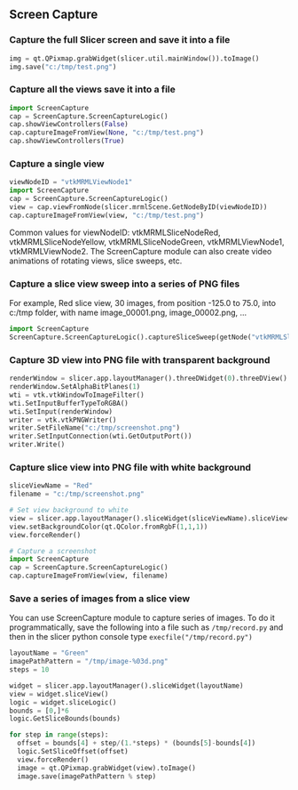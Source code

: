 ## Screen Capture

### Capture the full Slicer screen and save it into a file

```python
img = qt.QPixmap.grabWidget(slicer.util.mainWindow()).toImage()
img.save("c:/tmp/test.png")
```

### Capture all the views save it into a file

```python
import ScreenCapture
cap = ScreenCapture.ScreenCaptureLogic()
cap.showViewControllers(False)
cap.captureImageFromView(None, "c:/tmp/test.png")
cap.showViewControllers(True)
```

### Capture a single view

```python
viewNodeID = "vtkMRMLViewNode1"
import ScreenCapture
cap = ScreenCapture.ScreenCaptureLogic()
view = cap.viewFromNode(slicer.mrmlScene.GetNodeByID(viewNodeID))
cap.captureImageFromView(view, "c:/tmp/test.png")
```

Common values for viewNodeID: vtkMRMLSliceNodeRed, vtkMRMLSliceNodeYellow, vtkMRMLSliceNodeGreen, vtkMRMLViewNode1, vtkMRMLViewNode2. The ScreenCapture module can also create video animations of rotating views, slice sweeps, etc.

### Capture a slice view sweep into a series of PNG files

For example, Red slice view, 30 images, from position -125.0 to 75.0, into c:/tmp folder, with name image_00001.png, image_00002.png, ...

```python
import ScreenCapture
ScreenCapture.ScreenCaptureLogic().captureSliceSweep(getNode("vtkMRMLSliceNodeRed"), -125.0, 75.0, 30, "c:/tmp", "image_%05d.png")
```

### Capture 3D view into PNG file with transparent background

```python
renderWindow = slicer.app.layoutManager().threeDWidget(0).threeDView().renderWindow()
renderWindow.SetAlphaBitPlanes(1)
wti = vtk.vtkWindowToImageFilter()
wti.SetInputBufferTypeToRGBA()
wti.SetInput(renderWindow)
writer = vtk.vtkPNGWriter()
writer.SetFileName("c:/tmp/screenshot.png")
writer.SetInputConnection(wti.GetOutputPort())
writer.Write()
```

### Capture slice view into PNG file with white background

```python
sliceViewName = "Red"
filename = "c:/tmp/screenshot.png"

# Set view background to white
view = slicer.app.layoutManager().sliceWidget(sliceViewName).sliceView()
view.setBackgroundColor(qt.QColor.fromRgbF(1,1,1))
view.forceRender()

# Capture a screenshot
import ScreenCapture
cap = ScreenCapture.ScreenCaptureLogic()
cap.captureImageFromView(view, filename)
```

### Save a series of images from a slice view

You can use ScreenCapture module to capture series of images. To do it programmatically, save the following into a file such as ``/tmp/record.py`` and then in the slicer python console type ``execfile("/tmp/record.py")``

```python
layoutName = "Green"
imagePathPattern = "/tmp/image-%03d.png"
steps = 10

widget = slicer.app.layoutManager().sliceWidget(layoutName)
view = widget.sliceView()
logic = widget.sliceLogic()
bounds = [0,]*6
logic.GetSliceBounds(bounds)

for step in range(steps):
  offset = bounds[4] + step/(1.*steps) * (bounds[5]-bounds[4])
  logic.SetSliceOffset(offset)
  view.forceRender()
  image = qt.QPixmap.grabWidget(view).toImage()
  image.save(imagePathPattern % step)
```
